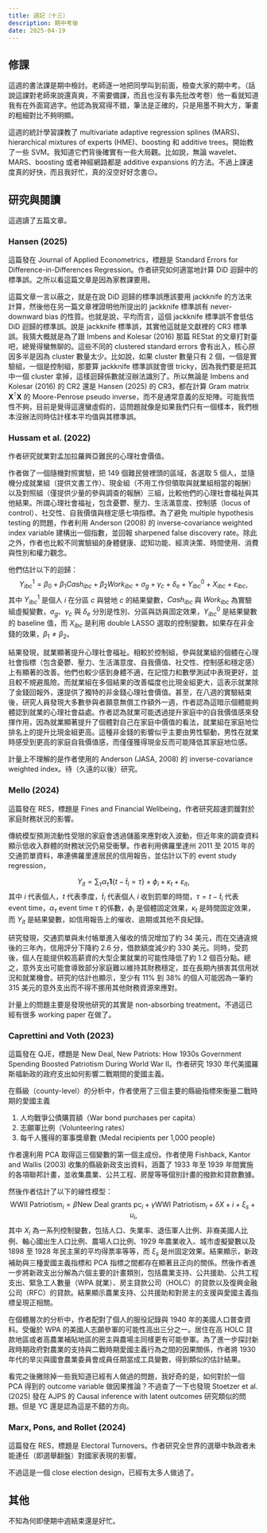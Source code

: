 ```yaml
---
title: 週記（十三）
description: 期中考後
date: 2025-04-19
---
```


## 修課

這週的書法課是期中檢討。老師逐一地把同學叫到前面，檢查大家的期中考。（話說這課對老師來說還真爽，不需要備課，而且也沒有事先批改考卷）他一看就知道我有在外面寫過字。他認為我寫得不錯，筆法是正確的，只是用墨不夠大方，筆畫的粗細對比不夠明顯。

這週的統計學習課教了 multivariate adaptive regression splines (MARS)、hierarchical mixtures of experts (HME)、boosting 和 additive trees。開始教了一些 SVM。我知道它們背後確實有一些大局觀。比如說，無論 wavelet、MARS、boosting 或者神經網路都是 additive expansions 的方法。不過上課速度真的好快，而且我好忙，真的沒空好好念書😔。

## 研究與閱讀

這週讀了五篇文章。

### Hansen (2025)

這篇發在 Journal of Applied Econometrics，標題是 Standard Errors for Difference-in-Differences Regression。作者研究如何適當地計算 DiD 迴歸中的標準誤。之所以看這篇文章是因為家教課要用。

這篇文章一言以蔽之，就是在說 DiD 迴歸的標準誤應該要用 jackknife 的方法來計算，然後他在另一篇文章裡證明他所提出的 jackknife 標準誤有 never-downward bias 的性質。也就是說，平均而言，這個 jackknife 標準誤不會低估 DiD 迴歸的標準誤。說是 jackknife 標準誤，其實他這就是文獻裡的 CR3 標準誤。我猜大概就是為了跟 Imbens and Kolesar (2016) 那篇 REStat 的文章打對臺吧，總覺得蠻無聊的。這些不同的 clustered standard errors 會有出入，核心原因多半是因為 cluster 數量太少。比如說，如果 cluster 數量只有 2 個，一個是實驗組，一個是控制組，那要算 jackknife 標準誤就會很 tricky，因為我們要是把其中一個 cluster 拿掉，這樣迴歸係數就沒辦法識別了。所以無論是 Imbens and Kolesar (2016) 的 CR2 還是 Hansen (2025) 的 CR3，都在計算 Gram matrix $\mathbf{X}^\intercal \mathbf{X}$ 的 Moore-Penrose pseudo inverse，而不是通常意義的反矩陣。可能我悟性不夠，目前是覺得這還蠻虛假的，這問題就像是如果我們只有一個樣本，我們根本沒辦法同時估計樣本平均值與其標準誤。

### Hussam et al. (2022)

作者研究就業對孟加拉羅興亞難民的心理社會價值。

作者做了一個隨機對照實驗，把 149 個難民營裡頭的區域，各選取 5 個人，並隨機分成就業組（提供文書工作）、現金組（不用工作但領取與就業組相當的報酬）以及對照組（僅提供少量的參與調查的報酬）三組，比較他們的心理社會福祉與其他結果。所謂心理社會福祉，包含憂鬱、壓力、生活滿意度、控制感（locus of control）、社交性、自我價值與穩定感七項指標。為了避免 multiple hypothesis testing 的問題，作者利用 Anderson (2008) 的 inverse-covariance weighted index variable 建構出一個指數，並回報 sharpened false discovery rate。除此之外，作者也比較不同實驗組的身體健康、認知功能、經濟決策、時間使用、消費與性別和權力觀念。

他們估計以下的迴歸：
$$
Y_{ibc}^1 = \beta_0 + \beta_1 \mathit{Cash}_{ibc} + \beta_2 \mathit{Work}_{ibc} + \sigma_g + \gamma_c + \delta_e + Y_{ibc}^0 + X_{ibc} + \varepsilon_{ibc},
$$
其中 $Y_{ibc}^1$ 是個人 $i$ 在分區 $c$ 與營地 $c$ 的結果變數，$\mathit{Cash}_{ibc}$ 與 $\mathit{Work}_{ibc}$ 為實驗組虛擬變數，$\sigma_g$、$\gamma_c$ 與 $\delta_e$ 分別是性別、分區與訪員固定效果，$Y_{ibc}^0$ 是結果變數的 baseline 值，而 $X_{ibc}$ 是利用 double LASSO 選取的控制變數。如果存在非金錢的效果，$\beta_1 \neq \beta_2$。

結果發現，就業顯著提升心理社會福祉。相較於控制組，參與就業組的個體在心理社會指標（包含憂鬱、壓力、生活滿意度、自我價值、社交性、控制感和穩定感）上有顯著的改善。他們也較少感到身體不適，在記憶力和數學測試中表現更好，並且較不規避風險。而就業組在多個結果的改善幅度也比現金組更大，這表示就業除了金錢回報外，還提供了獨特的非金錢心理社會價值。甚至，在八週的實驗結束後，研究人員發現大多數參與者願意無償工作額外一週，作者認為這暗示個體能夠體認到就業的心理社會益處。作者認為就業可能透過提升家庭中的自我價值感來發揮作用，因為就業顯著提升了個體對自己在家庭中價值的看法，就業組在家庭地位排名上的提升比現金組更高。這種非金錢的影響似乎主要由男性驅動，男性在就業時感受到更高的家庭自我價值感，而僅僅獲得現金反而可能降低其家庭地位感。

計量上不理解的是作者使用的 Anderson (JASA, 2008) 的 inverse-covariance weighted index。待（久遠的以後）研究。

### Mello (2024)

這篇發在 RES，標題是 Fines and Financial Wellbeing，作者研究超速罰鍰對於家庭財務狀況的影響。

傳統模型預測流動性受限的家庭會透過儲蓄來應對收入波動，但近年來的調查資料顯示低收入群體的財務狀況仍易受衝擊。作者利用佛羅里達州 2011 至 2015 年的交通罰單資料，串連佛羅里達居民的信用報告，並估計以下的 event study regression，

$$
Y_{i t} = \sum_{\tau} \alpha_{\tau} \mathbf{1}\{ t - \tilde{t}_i = \tau\} + \phi_i + \kappa_t + \varepsilon_{it},
$$
其中 $i$ 代表個人，$t$ 代表季度，$\tilde{t}_i$ 代表個人 $i$ 收到罰單的時間，$\tau = t - \tilde{t}_i$ 代表 event time，$\alpha_{\tau}$ event time $\tau$ 的係數，$\phi_i$ 是個體固定效果，$\kappa_t$ 是時間固定效果，而 $Y_{it}$ 是結果變數，如信用報告上的催收、逾期或其他不良紀錄。

研究發現，交通罰單與未付帳單進入催收的情況增加了約 34 美元，而在交通違規後的三年內，信用評分下降約 2.6 分，借款額度減少約 330 美元。同時，受罰後，個人在能提供較高薪資的大型企業就業的可能性降低了約 1.2 個百分點。總之，意外支出可能會導致部分家庭難以維持其財務穩定，並在長期內損害其信用狀況和就業機會。研究的估計也顯示，至少有 11% 到 38% 的個人可能因為一筆約 315 美元的意外支出而不得不挪用其他財務資源來應對。

計量上的問題主要是發現他研究的其實是 non-absorbing treatment。不過這已經有很多 working paper 在做了。

### Caprettini and Voth (2023)

這篇發在 QJE，標題是 New Deal, New Patriots: How 1930s Government Spending Boosted Patriotism During World War II。作者研究 1930 年代美國羅斯福新政的政府支出如何影響二戰期間的愛國主義。

在縣級（county-level）的分析中，作者使用了三個主要的縣級指標來衡量二戰時期的愛國主義

1. 人均戰爭公債購買額（War bond purchases per capita）
2. 志願軍比例（Volunteering rates）
3. 每千人獲得的軍事獎章數 (Medal recipients per 1,000 people)

作者還利用 PCA 取得這三個變數的第一個主成份。作者使用 Fishback, Kantor and Wallis (2003) 收集的縣級新政支出資料，涵蓋了 1933 年至 1939 年間實施的各項聯邦計畫，並收集農業、公共工程、房屋等等個別計畫的撥款和貸款數據。

然後作者估計了以下的線性模型：
$$
\text{WWII Patriotism}_i = \beta \text{New Deal grants pc}_i + \gamma \text{WWI Patriotism}_i + \delta X+i + \xi_s + u_i,
$$
其中 $X_i$ 為一系列控制變數，包括人口、失業率、退伍軍人比例、非裔美國人比例、軸心國出生人口比例、農場人口比例、1929 年農業收入、城市虛擬變數以及 1898 至 1928 年民主黨的平均得票率等等，而 $\xi_s$ 是州固定效果。結果顯示，新政補助與三種愛國主義指標和 PCA 指標之間都存在顯著且正向的關係。然後作者進一步將新政支出分解為六個主要的計畫類別，包括農業支持、公共援助、公共工程支出、緊急工人數量（WPA 就業）、房主貸款公司（HOLC）的貸款以及復興金融公司（RFC）的貸款。結果顯示農業支持、公共援助和對房主的支援與愛國主義指標呈現正相關。

在個體層次的分析中，作者配對了個人的服役記錄與 1940 年的美國人口普查資料。受僱於 WPA 的美國人志願參軍的可能性高出三分之一。居住在高 HOLC 貸款地區或者高農業補貼地區的房主與農場主同樣更有可能參軍。為了進一步探討新政時期政府對農業的支持與二戰時期愛國主義行為之間的因果關係，作者將 1930 年代的旱災與國會農業委員會成員任期當成工具變數，得到類似的估計結果。

看完之後撇除掉一些我知道已經有人做過的問題，我好奇的是，如何對於一個 PCA 得到的 outcome variable 做因果推論？不過查了一下也發現 Stoetzer et al. (2025) 發在 AJPS 的 Causal inference with latent outcomes 研究類似的問題。但是 YC 還是認為這是不錯的方向。

### Marx, Pons, and Rollet (2024)

這篇發在 RES，標題是 Electoral Turnovers。作者研究全世界的選舉中執政者未能連任（即選舉翻盤）對國家表現的影響。

不過這是一個 close election design，已經有太多人做過了。

## 其他

不知為何即便期中週結束還是好忙。